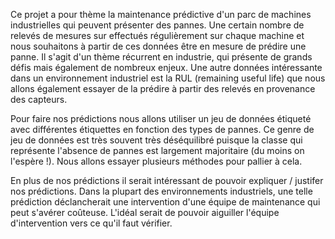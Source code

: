 Ce projet a pour thème la maintenance prédictive d'un parc de machines industrielles qui peuvent présenter des pannes. Une certain nombre de relevés de mesures sur effectués régulièrement sur chaque machine et nous souhaitons à partir de ces données être en mesure de prédire une panne. Il s'agit d'un thème récurrent en industrie, qui présente de grands défis mais également de nombreux enjeux. Une autre données intéressante dans un environnement industriel est la RUL (remaining useful life) que nous allons également essayer de la prédire à partir des relevés en provenance des capteurs.

Pour faire nos prédictions nous allons utiliser un jeu de données étiqueté avec différentes étiquettes en fonction des types de pannes. Ce genre de jeu de données est très souvent très déséquilibré puisque la classe qui représente l'absence de pannes est largement majoritaire (du moins on l'espère !). Nous allons essayer plusieurs méthodes pour pallier à cela.

En plus de nos prédictions il serait intéressant de pouvoir expliquer / justifer nos prédictions. Dans la plupart des environnements industriels, une telle prédiction déclancherait une intervention d'une équipe de maintenance qui peut s'avérer coûteuse. L'idéal serait de pouvoir aiguiller l'équipe d'intervention vers ce qu'il faut vérifier.
